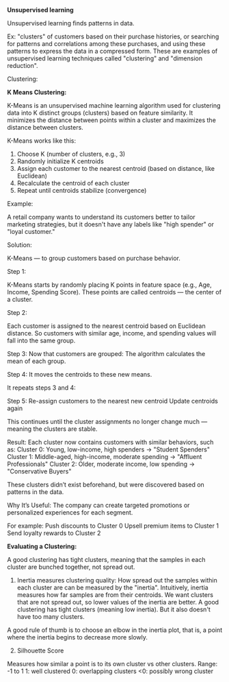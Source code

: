 **Unsupervised learning**

Unsupervised learning finds patterns in data.

Ex: "clusters" of customers based on their purchase histories, or searching for patterns and correlations among these purchases, 
and using these patterns to express the data in a compressed form. 
These are examples of unsupervised learning techniques called "clustering" and "dimension reduction".

Clustering:

**K Means Clustering:**

K-Means is an unsupervised machine learning algorithm used for clustering data into K distinct groups (clusters) based on feature similarity. 
It minimizes the distance between points within a cluster and maximizes the distance between clusters.

K-Means works like this:

1. Choose K (number of clusters, e.g., 3)
2. Randomly initialize K centroids
3. Assign each customer to the nearest centroid (based on distance, like Euclidean)
4. Recalculate the centroid of each cluster
5. Repeat until centroids stabilize (convergence)

Example: 

A retail company wants to understand its customers better to tailor marketing strategies, but it doesn't have any labels like "high spender" or "loyal customer."

Solution:

K-Means — to group customers based on purchase behavior.

Step 1:

K-Means starts by randomly placing K points in feature space (e.g., Age, Income, Spending Score).
These points are called centroids — the center of a cluster.

Step 2:

Each customer is assigned to the nearest centroid based on Euclidean distance.
So customers with similar age, income, and spending values will fall into the same group.

Step 3:
Now that customers are grouped:
The algorithm calculates the mean of each group.

Step 4:
It moves the centroids to these new means.

It repeats steps 3 and 4:

Step 5:
Re-assign customers to the nearest new centroid
Update centroids again

This continues until the cluster assignments no longer change much — meaning the clusters are stable.

Result:
Each cluster now contains customers with similar behaviors, such as:
Cluster 0: Young, low-income, high spenders → "Student Spenders"
Cluster 1: Middle-aged, high-income, moderate spending → "Affluent Professionals"
Cluster 2: Older, moderate income, low spending → "Conservative Buyers"

These clusters didn’t exist beforehand, but were discovered based on patterns in the data.

Why It’s Useful:
The company can create targeted promotions or personalized experiences for each segment.

For example:
Push discounts to Cluster 0
Upsell premium items to Cluster 1
Send loyalty rewards to Cluster 2

**Evaluating a Clustering:**

A good clustering has tight clusters, meaning that the samples in each cluster are bunched together, not spread out.

1. Inertia measures clustering quality: 
How spread out the samples within each cluster are can be measured by the "inertia". Intuitively, inertia measures how far samples are from their centroids.
We want clusters that are not spread out, so lower values of the inertia are better.
A good clustering has tight clusters (meaning low inertia). But it also doesn't have too many clusters. 

A good rule of thumb is to choose an elbow in the inertia plot, that is, a point where the inertia begins to decrease more slowly. 

2. Silhouette Score

Measures how similar a point is to its own cluster vs other clusters.
Range: -1 to 1
1: well clustered
0: overlapping clusters
<0: possibly wrong cluster


